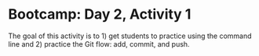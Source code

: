 # Bootcamp: Day 2, Activity 1

The goal of this activity is to 1) get students to practice using the command line and 2) practice the Git flow: add, commit, and push.
